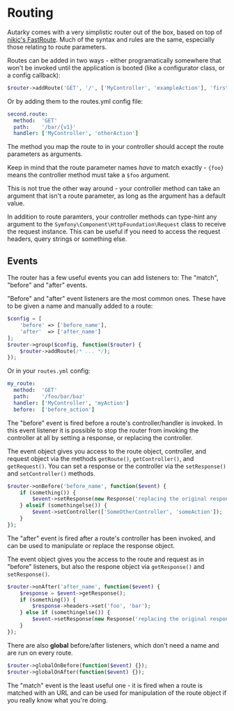 # Routing

Autarky comes with a very simplistic router out of the box, based on top of [nikic's FastRoute](https://github.com/nikic/FastRoute). Much of the syntax and rules are the same, especially those relating to route parameters.

Routes can be added in two ways - either programatically somewhere that won't be invoked until the application is booted (like a configurator class, or a config callback):

```php
$router->addRoute('GET', '/', ['MyController', 'exampleAction'], 'first.route');
```

Or by adding them to the routes.yml config file:

```yaml
second.route:
  method:  'GET'
  path:    '/bar/{v1}'
  handler: ['MyController', 'otherAction']
```

The method you map the route to in your controller should accept the route parameters as arguments.

Keep in mind that the route parameter names *have* to match exactly - `{foo}` means the controller method must take a `$foo` argument.

This is not true the other way around - your controller method can take an argument that isn't a route parameter, as long as the argument has a default value.

In addition to route paramters, your controller methods can type-hint any argument to the `Symfony\Component\HttpFoundation\Request` class to receive the request instance. This can be useful if you need to access the request headers, query strings or something else.

## Events

The router has a few useful events you can add listeners to: The "match", "before" and "after" events.

"Before" and "after" event listeners are the most common ones. These have to be given a name and manually added to a route:

```php
$config = [
	'before' => ['before_name'],
	'after'  => ['after_name']
];
$router->group($config, function($router) {
	$router->addRoute(/* ... */);
});
```

Or in your `routes.yml` config:

```yaml
my_route:
  method:  'GET'
  path:    '/foo/bar/baz'
  handler: ['MyController', 'myAction']
  before:  ['before_action']
```

The "before" event is fired before a route's controller/handler is invoked. In this event listener it is possible to stop the router from invoking the controller at all by setting a response, or replacing the controller.

The event object gives you access to the route object, controller, and request object via the methods `getRoute()`, `getController()`, and `getRequest()`. You can set a response or the controller via the `setResponse()` and `setController()` methods.

```php
$router->onBefore('before_name', function($event) {
	if (something()) {
		$event->setResponse(new Response('replacing the original response'));
	} elseif (somethingelse()) {
		$event->setController(['SomeOtherController', 'someAction']);
	}
});
```

The "after" event is fired after a route's controller has been invoked, and can be used to manipulate or replace the response object.

The event object gives you the access to the route and request as in "before" listeners, but also the respone object via `getResponse()` and `setResponse()`.

```php
$router->onAfter('after_name', function($event) {
	$response = $event->getResponse();
	if (something()) {
		$response->headers->set('foo', 'bar');
	} else if (somethingelse()) {
		$event->setResponse(new Response('replacing the original response'));
	}
});
```

There are also **global** before/after listeners, which don't need a name and are run on every route.

```php
$router->globalOnBefore(function($event) {});
$router->globalOnAfter(function($event) {});
```

The "match" event is the least useful one - it is fired when a route is matched with an URL and can be used for manipulation of the route object if you really know what you're doing.
